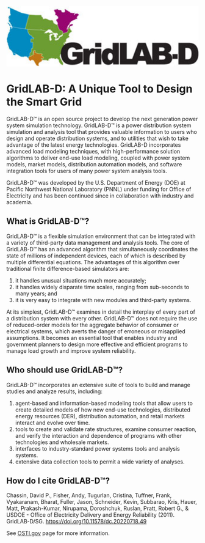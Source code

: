 <img   src=./images/Gdlogo.jpg width="750">

# GridLAB-D: A Unique Tool to Design the Smart Grid
GridLAB-D™ is an open source project to develop the next generation power system simulation technology. GridLAB-D™ is a power distribution system simulation and analysis tool that provides valuable information to users who design and operate distribution systems, and to utilities that wish to take advantage of the latest energy technologies. GridLAB-D incorporates advanced load modeling techniques, with high-performance solution algorithms to deliver end-use load modeling, coupled with power system models, market models, distribution automation models, and software integration tools for users of many power system analysis tools. 

GridLAB-D™ was developed by the U.S. Department of Energy (DOE) at Pacific Northwest National Laboratory (PNNL) under funding for Office of Electricity and has been continued since in collaboration with industry and academia. 

## What is GridLAB-D™?
GridLAB-D™ is a flexible simulation environment that can be integrated with a variety of third-party data management and analysis tools. The core of GridLAB-D™ has an advanced algorithm that simultaneously coordinates the state of millions of independent devices, each of which is described by multiple differential equations. The advantages of this algorithm over traditional finite difference-based simulators are:

1. it handles unusual situations much more accurately;
2. it handles widely disparate time scales, ranging from sub-seconds to many years; and
3. it is very easy to integrate with new modules and third-party systems.

At its simplest, GridLAB-D™ examines in detail the interplay of every part of a distribution system with every other. GridLAB-D™ does not require the use of reduced-order models for the aggregate behavior of consumer or electrical systems, which averts the danger of erroneous or misapplied assumptions. It becomes an essential tool that enables industry and government planners to design more effective and efficient programs to manage load growth and improve system reliability.

## Who should use GridLAB-D™?
GridLAB-D™ incorporates an extensive suite of tools to build and manage studies and analyze results, including:

1. agent-based and information-based modeling tools that allow users to create detailed models of how new end-use technologies, distributed energy resources (DER), distribution automation, and retail markets interact and evolve over time.
2. tools to create and validate rate structures, examine consumer reaction, and verify the interaction and dependence of programs with other technologies and wholesale markets.
3. interfaces to industry-standard power systems tools and analysis systems.
4. extensive data collection tools to permit a wide variety of analyses.

## How do I cite GridLAB-D™?

Chassin, David P., Fisher, Andy, Tugurlan, Cristina, Tuffner, Frank, Vyakaranam, Bharat, Fuller, Jason, Schneider, Kevin, Subbarao, Kris, Hauer, Matt, Prakash-Kumar, Nirupama, Doroshchuk, Ruslan, Pratt, Robert G., & USDOE - Office of Electricity Delivery and Energy Reliability (2011). GridLAB-D/SG. https://doi.org/10.11578/dc.20220718.49

See [OSTI.gov](https://www.osti.gov/biblio/1231476) page for more information.
